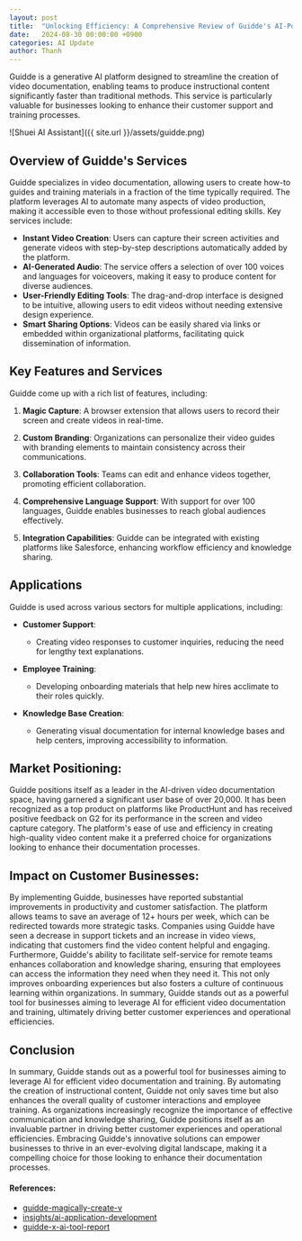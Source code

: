 ```yaml
---
layout: post
title:  "Unlocking Efficiency: A Comprehensive Review of Guidde's AI-Powered Video Documentation Services"
date:   2024-08-30 00:00:00 +0900
categories: AI Update
author: Thanh
---
```


Guidde is a generative AI platform designed to streamline the creation of video documentation, enabling teams to produce instructional content significantly faster than traditional methods. This service is particularly valuable for businesses looking to enhance their customer support and training processes.

![Shuei AI Assistant]({{ site.url }}/assets/guidde.png)

## **Overview of Guidde's Services**

Guidde specializes in video documentation, allowing users to create how-to guides and training materials in a fraction of the time typically required. The platform leverages AI to automate many aspects of video production, making it accessible even to those without professional editing skills. Key services include:

- **Instant Video Creation**: Users can capture their screen activities and generate videos with step-by-step descriptions automatically added by the platform.
- **AI-Generated Audio**: The service offers a selection of over 100 voices and languages for voiceovers, making it easy to produce content for diverse audiences.
- **User-Friendly Editing Tools**: The drag-and-drop interface is designed to be intuitive, allowing users to edit videos without needing extensive design experience.
- **Smart Sharing Options**: Videos can be easily shared via links or embedded within organizational platforms, facilitating quick dissemination of information.


## **Key Features and Services**

Guidde come up with a rich list of features, including:

1. **Magic Capture**: A browser extension that allows users to record their screen and create videos in real-time.

2. **Custom Branding**: Organizations can personalize their video guides with branding elements to maintain consistency across their communications.

3. **Collaboration Tools**: Teams can edit and enhance videos together, promoting efficient collaboration.

4. **Comprehensive Language Support**: With support for over 100 languages, Guidde enables businesses to reach global audiences effectively.

5. **Integration Capabilities**: Guidde can be integrated with existing platforms like Salesforce, enhancing workflow efficiency and knowledge sharing.

## **Applications**

Guidde is used across various sectors for multiple applications, including:


- **Customer Support**: 

    - Creating video responses to customer inquiries, reducing the need for lengthy text explanations.


- **Employee Training**: 

    - Developing onboarding materials that help new hires acclimate to their roles quickly.


- **Knowledge Base Creation**:

    - Generating visual documentation for internal knowledge bases and help centers, improving accessibility to information.


## **Market Positioning**:

Guidde positions itself as a leader in the AI-driven video documentation space, having garnered a significant user base of over 20,000. It has been recognized as a top product on platforms like ProductHunt and has received positive feedback on G2 for its performance in the screen and video capture category. The platform's ease of use and efficiency in creating high-quality video content make it a preferred choice for organizations looking to enhance their documentation processes.


## **Impact on Customer Businesses**:

By implementing Guidde, businesses have reported substantial improvements in productivity and customer satisfaction. The platform allows teams to save an average of 12+ hours per week, which can be redirected towards more strategic tasks. Companies using Guidde have seen a decrease in support tickets and an increase in video views, indicating that customers find the video content helpful and engaging.
Furthermore, Guidde's ability to facilitate self-service for remote teams enhances collaboration and knowledge sharing, ensuring that employees can access the information they need when they need it. This not only improves onboarding experiences but also fosters a culture of continuous learning within organizations.
In summary, Guidde stands out as a powerful tool for businesses aiming to leverage AI for efficient video documentation and training, ultimately driving better customer experiences and operational efficiencies.


## Conclusion

In summary, Guidde stands out as a powerful tool for businesses aiming to leverage AI for efficient video documentation and training. By automating the creation of instructional content, Guidde not only saves time but also enhances the overall quality of customer interactions and employee training. As organizations increasingly recognize the importance of effective communication and knowledge sharing, Guidde positions itself as an invaluable partner in driving better customer experiences and operational efficiencies. Embracing Guidde's innovative solutions can empower businesses to thrive in an ever-evolving digital landscape, making it a compelling choice for those looking to enhance their documentation processes.


#### References:
- [guidde-magically-create-v](https://chromewebstore.google.com/detail/guidde-magically-create-v/oacmmmjedhheaijfjidilonpngccnhdl?hl=en&pli=1)
- [insights/ai-application-development](https://www.tmasolutions.com/insights/ai-application-development)
- [guidde-x-ai-tool-report](https://www.guidde.com/guidde-x-ai-tool-report)
